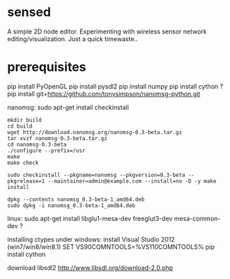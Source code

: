 sensed
======

A simple 2D node editor. Experimenting with wireless sensor network editing/visualization. Just a quick timewaste..


prerequisites
=============

pip install PyOpenGL
pip install pysdl2
pip install numpy
pip install cython ?
pip install git+https://github.com/tonysimpson/nanomsg-python.git

nanomsg:
    sudo apt-get install checkinstall

    mkdir build
    cd build
    wget http://download.nanomsg.org/nanomsg-0.3-beta.tar.gz
    tar xvzf nanomsg-0.3-beta.tar.gz
    cd nanomsg-0.3-beta
    ./configure --prefix=/usr
    make
    make check

    sudo checkinstall --pkgname=nanomsg --pkgversion=0.3-beta --pkgrelease=1 --maintainer=admin@example.com --install=no -D -y make install

    dpkg --contents nanomsg_0.3-beta-1_amd64.deb
    sudo dpkg -i nanomsg_0.3-beta-1_amd64.deb


linux:
    sudo apt-get install libglu1-mesa-dev freeglut3-dev mesa-common-dev ?

installing ctypes under windows:
    install Visual Studio 2012 (win7/win8/win8.1)
    SET VS90COMNTOOLS=%VS110COMNTOOLS%
    pip install cython

download libsdl2
http://www.libsdl.org/download-2.0.php
